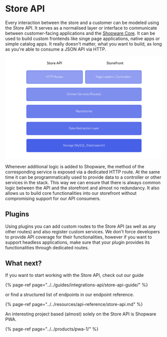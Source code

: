 # Store API

Every interaction between the store and a customer can be modeled using the Store API. It serves as a normalised layer or interface to communicate between customer-facing applications and the [Shopware Core](../framework/architecture/core.md). It can be used to build custom frontends like singe page applications, native apps or simple catalog apps. It really doesn't matter, what you want to build, as long as you're able to consume a JSON API via HTTP.

![Data and logic flow in Shopware 6 \(top to bottom and vice versa\)](../../.gitbook/assets/image%20%283%29.png)

Whenever additional logic is added to Shopware, the method of the corresponding service is exposed via a dedicated HTTP route. At the same time it can be programmatically used to provide data to a controller or other services in the stack. This way we can ensure that there is always common logic between the API and the storefront and almost no redundancy. It also allows us to build core functionalities into our storefront without compromising support for our API consumers.

## Plugins

Using plugins you can add custom routes to the Store API \(as well as any other routes\) and also register custom services. We don't force developers to provide API coverage for their functionalities, however if you want to support headless applications, make sure that your plugin provides its functionalities through dedicated routes.

## What next?

If you want to start working with the Store API, check out our guide

{% page-ref page="../../guides/integrations-api/store-api-guide/" %}

or find a structured list of endpoints in our endpoint reference.

{% page-ref page="../../resources/api-reference/store-api.md" %}

An interesting project based \(almost\) solely on the Store API is Shopware PWA.

{% page-ref page="../../products/pwa-1/" %}



